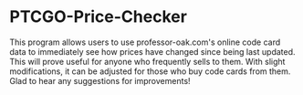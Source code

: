 # PTCGO-Price-Checker


This program allows users to use professor-oak.com's online code card data to immediately see how prices have changed since being last updated. This will prove useful for anyone who frequently sells to them. With slight modifications, it can be adjusted for those who buy code cards from them. Glad to hear any suggestions for improvements!
